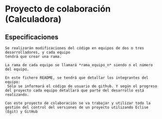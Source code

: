 # Proyecto de colaboración (Calculadora)

## Especificaciones

    Se realizarán modificaciones del código en equipos de dos o tres desarrolladores, y cada equipo
    tendrá que crear una rama.
     
    La rama de cada equipo se llamará *rama_equipo_n* siendo n el número del equipo.
    
    En este fichero README, se tendrá que detallar los integrantes del equipo:
     Sólo se informará el código de usuario de github. Y según el progreso del proyecto cada equipo detallará que parte del desarrollo está realizando.
    
    Con este proyecto de colaboración se va trabajar y utilizar todo la gestión del control del versiones de un proyecto utilizando Eclise (Egit) y GitHub       
     
  